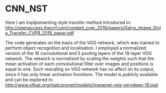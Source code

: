 # CNN_NST
Here I am implpementing style transfer method introduced in: http://openaccess.thecvf.com/content_cvpr_2016/papers/Gatys_Image_Style_Transfer_CVPR_2016_paper.pdf

The code generates on the basis of the VGG network, which was trained to perform object recognition and localisation. I employed a normalized version of the 16 convolutional and 5 pooling layers of the 19-layer VGG network. The network is normalized by scaling the weights such that the mean activation of each convolutional filter over images and positions is equal to one. Such rescaling on VGG network has no affect on its output, since it has only linear activation functions. The model is publicly available and can be explored in:
http://www.vlfeat.org/matconvnet/models/imagenet-vgg-verydeep-19.mat
